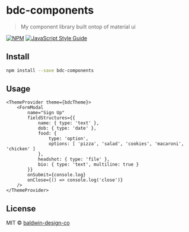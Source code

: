 # bdc-components

> My component library built ontop of material ui

[![NPM](https://img.shields.io/npm/v/bdc-components.svg)](https://www.npmjs.com/package/bdc-components) [![JavaScript Style Guide](https://img.shields.io/badge/code_style-standard-brightgreen.svg)](https://standardjs.com)

## Install

```bash
npm install --save bdc-components
```

## Usage

```tsx
<ThemeProvider theme={bdcTheme}>
	<FormModal
		name="Sign Up"
		fieldStructures={{
			name: { type: 'text' },
			dob: { type: 'date' },
			food: {
				type: 'option',
				options: [ 'pizza', 'salad', 'cookies', 'macaroni', 'chicken' ]
			},
			headshot: { type: 'file' },
			bio: { type: 'text', multiline: true }
		}}
		onSubmit={console.log}
		onClose={() => console.log('close')}
	/>
</ThemeProvider>
```

## License

MIT © [baldwin-design-co](https://github.com/baldwin-design-co)
